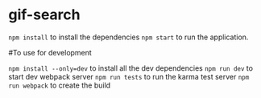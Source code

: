 # gif-search

 `npm install` to install the dependencies
 `npm start` to run the application.

#To use for development

`npm install --only=dev`  to install all the dev dependencies
`npm run dev` to start dev webpack server
`npm run tests` to run the karma test server
`npm run webpack` to create the build
